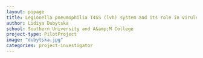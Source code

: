 ```yaml
---
layout: pipage
title: Legionella pneumophilia T4SS (lvh) system and its role in virulence
author: Lidiya Dubytska
school: Southern University and A&amp;M College
project-type: PilotProject
image: "dubytska.jpg"
categories: project-investigator
---
```


